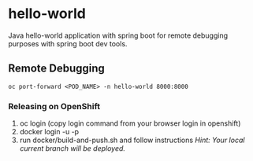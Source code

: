 # hello-world
Java hello-world application with spring boot for remote debugging purposes with spring boot dev tools.

## Remote Debugging
```
oc port-forward <POD_NAME> -n hello-world 8000:8000
```

### Releasing on OpenShift
1. oc login (copy login command from your browser login in openshift)
2. docker login <REGISTRY> -u <USER> -p <PASSWORD>
3. run docker/build-and-push.sh and follow instructions
_*Hint:* Your local current branch will be deployed._